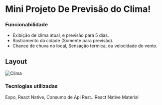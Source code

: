 # Mini Projeto De Previsão do Clima!

### Funcionabilidade
* Exibição de clima atual, e previsão para 5 dias.
* Rastramento da cidade (Somente para previsão).
* Chance de chuva no local, Sensação termica, ou velocidade do vento.


## Layout
![Clima](https://user-images.githubusercontent.com/82597491/159502266-d09842e6-7691-42f7-9419-523ba222c54b.jpg)


### Tecnlogias utilizadas
Expo, React Native, Consumo de Api Rest.. React Native Material




